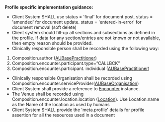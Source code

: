 **Profile specific implementation guidance:**

*  Client System SHALL use status = 'final' for document post. status = 'amended' for document update. status = 'entered-in-error' for document removal (soft delete)
* Client system should fill-up all sections and subsections as defined in the profile. If data for any section/entries are not known or not available, then empty reason should be provided.
* Clinically responsible person shall be recorded using the following way:
1.  Composition.author ([AUBasePractitioner])
1.  Composition.encounter.participant.type=”CALLBCK”
1.  Composition.encounter.participant. individual ([AUBasePractitioner])
* Clinically responsible Organisation shall be recorded using Composition.encounter.serviceProvider([AUBaseOrganisation])
* Client System shall provide a reference to [Encounter] instance. 
* The Venue shall be recorded using Composition.encounter.location.location ([Location]). Use Location.name as the Name of the location as used by humans
*  Client System SHALL provide the 'meta.profile' details for profile assertion for all the resources used in a document


[Encounter]: http://build.fhir.org/ig/hl7au/au-fhir-childhealth/StructureDefinition-ncdhc-encounter.html
[AUBasePractitioner]: http://hl7.org.au/fhir/base/aubase1.1/StructureDefinition-au-practitioner.html
[AUBaseOrganisation]: http://hl7.org.au/fhir/base/aubase1.1/StructureDefinition-au-organisation.html
[Location]: http://hl7.org.au/fhir/base/aubase1.1/StructureDefinition-au-location.html